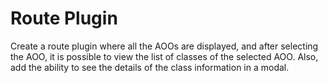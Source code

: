 # Route Plugin

Create a route plugin where all the AOOs are displayed, and after selecting the AOO, it is possible to view the list of classes of the selected AOO. Also, add the ability to see the details of the class information in a modal.

